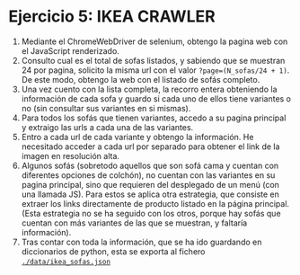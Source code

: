 # Ejercicio 5: IKEA CRAWLER

1. Mediante el ChromeWebDriver de selenium, obtengo la pagina web con el JavaScript renderizado.
2. Consulto cual es el total de sofas listados, y sabiendo que se muestran 24 por pagina, solicito la misma url con el valor `?page=(N_sofas/24 + 1)`. De este modo, obtengo la web con el listado de sofás completo.
3. Una vez cuento con la lista completa, la recorro entera obteniendo la información de cada sofa y guardo si cada uno de ellos tiene variantes o no (sin consultar sus variantes en si mismas).
4. Para todos los sofás que tienen variantes, accedo a su pagina principal y extraigo las urls a cada una de las variantes.
5. Entro a cada url de cada variante y obtengo la información. He necesitado acceder a cada url por separado para obtener el link de la imagen en resolución alta.
6. Algunos sofás (sobretodo aquellos que son sofá cama y cuentan con diferentes opciones de colchón), no cuentan con las variantes en su pagina principal, sino que requieren del desplegado de un menú (con una llamada JS). Para estos se aplica otra estrategia, que consiste en extraer los links directamente de producto listado en la página principal. (Esta estrategia no se ha seguido con los otros, porque hay sofás que cuentan con más variantes de las que se muestran, y faltaría información).
7. Tras contar con toda la información, que se ha ido guardando en diccionarios de python, esta se exporta al fichero [`./data/ikea_sofas.json`](./data/ikea_sofas.json)
